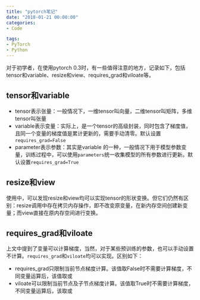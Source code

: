 ```yaml
---
title: "pytorch笔记"
date: "2018-01-21 00:00:00"
categories:
- Code

tags: 
- PyTorch
- Python
---
```


对于初学者，在使用pytorch 0.3时，有一些值得注意的地方，记录如下，包括tensor和variable、resize和view、requires_grad和viloate等。
<!-- more -->

## tensor和variable

- tensor表示张量：一般情况下，一维tensor叫向量，二维tensor叫矩阵，多维tensor叫张量
- variable表示变量：实际上，是一个tensor的高级封装，同时包含了梯度值，且同一个变量的梯度值是累计更新的，需要手动清零。默认设置`requires_grad=False`
- parameter表示参数：其实是variable 的一种，一般情况下用于模型参数变量，训练过程中，可以使用`parameters`统一收集模型的所有参数进行更新。默认设置`requires_grad=True`

## resize和view

使用中，可以发现resize和view均可以实现tensor的形状变换。但它们仍然有区别：resize调用中存在拷贝内存操作，即不改变原变量，在新内存空间创建新变量；而view直接在原内存空间进行变换。

## requires_grad和viloate

上文中提到了变量可以计算梯度，当然，对于某些预训练的参数，也可以手动设置不计算。`requires_grad`和`viloate`均可以实现。区别如下：

- requires_grad只限制当前节点梯度计算。该值取False时不需要计算梯度，不同变量运算后，该值取或
- viloate可以限制当前节点及子节点梯度计算。该值取True时不需要计算梯度，不同变量运算后，该取或